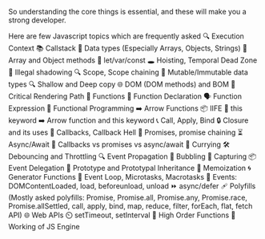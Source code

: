 
So understanding the core things is essential, and these will make you a strong developer.

Here are few Javascript topics which are frequently asked
🔍 Execution Context
📚 Callstack
🔢 Data types (Especially Arrays, Objects, Strings)
🔄 Array and Object methods
🔗 let/var/const
🕳️ Hoisting, Temporal Dead Zone
🚫 Illegal shadowing
🔍 Scope, Scope chaining
🔄 Mutable/Immutable data types
🔍 Shallow and Deep copy
🌐 DOM (DOM methods) and BOM
📝 Critical Rendering Path
🔧 Functions
📄 Function Declaration
🗣️ Function Expression
🔄 Functional Programming
➡️ Arrow Functions
📦 IIFE
🔑 this keyword
➡️ Arrow function and this keyword
📞 Call, Apply, Bind
🔒 Closure and its uses
🔄 Callbacks, Callback Hell
🔮 Promises, promise chaining
⏳ Async/Await
🔄 Callbacks vs promises vs async/await
🍛 Currying
🛠️ Debouncing and Throttling
🔍 Event Propagation
🔵 Bubbling
🎣 Capturing
📦 Event Delegation
📘 Prototype and Prototypal Inheritance
🧠 Memoization
🌀 Generator Functions
🔄 Event Loop, Microtasks, Macrotasks
🎉 Events: DOMContentLoaded, load, beforeunload, unload
⏩ async/defer
🩹 Polyfills (Mostly asked polyfills: Promise, Promise.all, Promise.any, Promise.race, Promise.allSettled, call, apply, bind, map, reduce, filter, forEach, flat, fetch API)
🌐 Web APIs
⏲️ setTimeout, setInterval
🔄 High Order Functions
🔧 Working of JS Engine